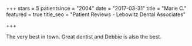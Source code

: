 +++
stars = 5
patientsince = "2004"
date = "2017-03-31"
title = "Marie C."
featured = true
title_seo = "Patient Reviews - Lebowitz Dental Associates"

+++

The very best in town. Great dentist and Debbie is also the best.